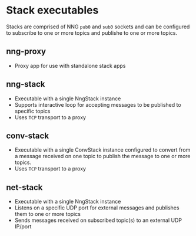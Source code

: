 # Stack executables

Stacks are comprised of NNG `pub0` and `sub0` sockets and can be configured to subscribe to one or more topics and publishe to one or more topics.

## nng-proxy
- Proxy app for use with standalone stack apps

## nng-stack
- Executable with a single NngStack instance
- Supports interactive loop for accepting messages to be published to specific topics
- Uses `TCP` transport to a proxy

## conv-stack
- Executable with a single ConvStack instance configured to convert from a message received on one topic to publish the message to one or more topics.
- Uses `TCP` transport to a proxy

## net-stack
- Executable with a single NngStack instance
- Listens on a specific UDP port for external messages and publishes them to one or more topics
- Sends messages received on subscribed topic(s) to an external UDP IP/port
